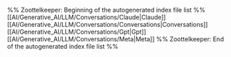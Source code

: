 %% Zoottelkeeper: Beginning of the autogenerated index file list  %%
 [[AI/Generative_AI/LLM/Conversations/Claude|Claude]]
 [[AI/Generative_AI/LLM/Conversations/Conversations|Conversations]]
 [[AI/Generative_AI/LLM/Conversations/Gpt|Gpt]]
 [[AI/Generative_AI/LLM/Conversations/Meta|Meta]]
%% Zoottelkeeper: End of the autogenerated index file list  %%
